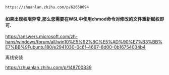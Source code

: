 



```
https://zhuanlan.zhihu.com/p/62658094
```





#### 如果出现权限异常,那么您需要在WSL中使用chmod命令对修改的文件重新赋权即可.

https://answers.microsoft.com/zh-hans/windows/forum/all/win10%E5%92%8C%E5%AD%90%E7%B3%BB%E7%BB%9Fubuntu180/e2941030-0c6f-4667-8d00-0b16754034b4









离线安装

https://zhuanlan.zhihu.com/p/148700839





